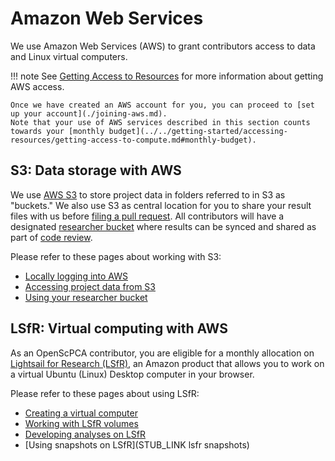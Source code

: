 # Amazon Web Services

We use Amazon Web Services (AWS) to grant contributors access to data and Linux virtual computers.

!!! note
    See [Getting Access to Resources](../../getting-started/accessing-resources/index.md) for more information about getting AWS access.

    Once we have created an AWS account for you, you can proceed to [set up your account](./joining-aws.md).
    Note that your use of AWS services described in this section counts towards your [monthly budget](../../getting-started/accessing-resources/getting-access-to-compute.md#monthly-budget).

## S3: Data storage with AWS

We use [AWS S3](https://aws.amazon.com/s3/) to store project data in folders referred to in S3 as "buckets."
We also use S3 as central location for you to share your result files with us before [filing a pull request](../../contributing-to-analyses/creating-pull-requests/index.md).
All contributors will have a designated [researcher bucket](working-with-s3-buckets.md) where results can be synced and shared as part of [code review](../../contributing-to-analyses/pr-review-and-merge/index.md).

Please refer to these pages about working with S3:

- [Locally logging into AWS](../../technical-setup/environment-setup/configure-aws-cli.md#logging-in-to-a-new-session)
- [Accessing project data from S3](../../getting-started/accessing-resources/getting-access-to-data.md#accessing-data-on-s3)
- [Using your researcher bucket](working-with-s3-buckets.md)

## LSfR: Virtual computing with AWS

As an OpenScPCA contributor, you are eligible for a monthly allocation on [Lightsail for Research (LSfR)](https://aws.amazon.com/lightsail/research/), an Amazon product that allows you to work on a virtual Ubuntu (Linux) Desktop computer in your browser.


Please refer to these pages about using LSfR:

- [Creating a virtual computer](./creating-vcs.md)
- [Working with LSfR volumes](./working-with-volumes.md)
- [Developing analyses on LSfR](./starting-development-on-lsfr.md)
- [Using snapshots on LSfR](STUB_LINK lsfr snapshots)